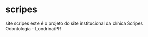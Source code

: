 # scripes
site scripes
este é o projeto do site institucional da clínica Scripes Odontologia - Londrina/PR
